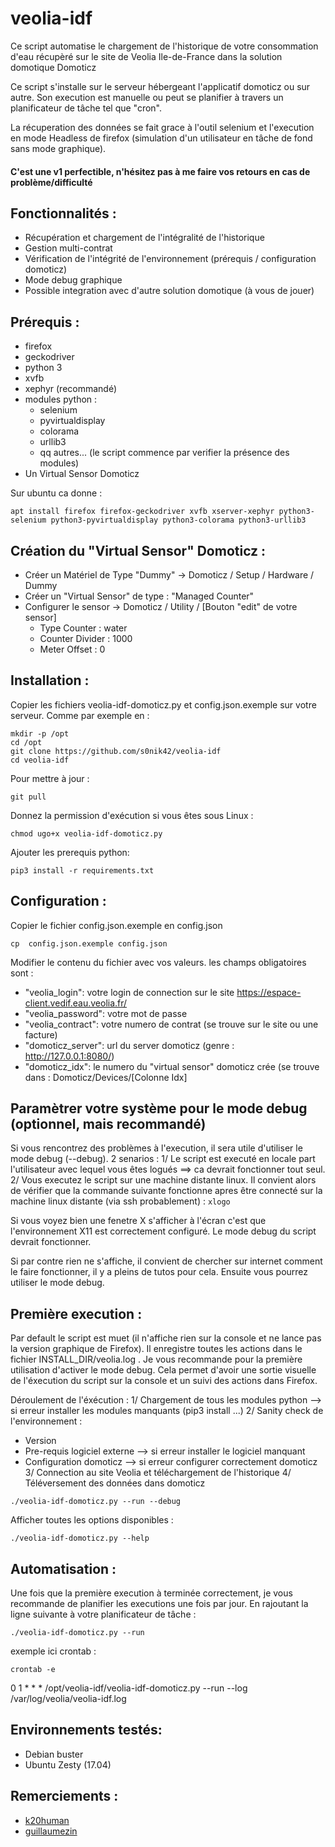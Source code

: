 # veolia-idf
Ce script automatise le chargement de l'historique de votre consommation d'eau récupèré sur le site de Veolia Ile-de-France dans la solution domotique Domoticz

Ce script s'installe sur le serveur hébergeant l'applicatif domoticz ou sur autre. Son execution est manuelle ou peut se planifier à travers un planificateur de tâche tel que "cron". 

La récuperation des données se fait grace à l'outil selenium et l'execution en mode Headless de firefox (simulation d'un utilisateur en tâche de fond sans mode graphique).

#### C'est une v1 perfectible, n'hésitez pas à me faire vos retours en cas de problème/difficulté

## Fonctionnalités :
* Récupération et chargement de l'intégralité de l'historique
* Gestion multi-contrat
* Vérification de l'intégrité de l'environnement (prérequis / configuration domoticz)
* Mode debug graphique
* Possible integration avec d'autre solution domotique (à vous de jouer)

## Prérequis :
* firefox
* geckodriver
* python 3
* xvfb
* xephyr (recommandé)
* modules python :
  * selenium
  * pyvirtualdisplay
  * colorama
  * urllib3
  * qq autres... (le script commence par verifier la présence des modules)
* Un Virtual Sensor Domoticz 

Sur ubuntu ca donne :
```
apt install firefox firefox-geckodriver xvfb xserver-xephyr python3-selenium python3-pyvirtualdisplay python3-colorama python3-urllib3
```


## Création du "Virtual Sensor" Domoticz :
* Créer un Matériel de Type "Dummy" -> Domoticz / Setup / Hardware / Dummy
* Créer un "Virtual Sensor" de type : "Managed Counter"
* Configurer le sensor -> Domoticz / Utility / [Bouton "edit" de votre sensor]
  * Type Counter : water
  * Counter Divider : 1000
  * Meter Offset : 0
    
## Installation :

Copier les fichiers veolia-idf-domoticz.py et config.json.exemple sur votre serveur. Comme par exemple en :
```
mkdir -p /opt
cd /opt
git clone https://github.com/s0nik42/veolia-idf
cd veolia-idf
```
Pour mettre à jour :
```
git pull
```
Donnez la permission d'exécution si vous êtes sous Linux :
```
chmod ugo+x veolia-idf-domoticz.py
```
Ajouter les prerequis python:
```
pip3 install -r requirements.txt 
```

## Configuration :
Copier le fichier config.json.exemple en config.json
```
cp  config.json.exemple config.json
```
Modifier le contenu du fichier avec vos valeurs. les champs obligatoires sont :
* "veolia_login": votre login de connection sur le site https://espace-client.vedif.eau.veolia.fr/
* "veolia_password": votre mot de passe
* "veolia_contract": votre numero de contrat (se trouve sur le site ou une facture)
* "domoticz_server": url du server domoticz (genre : http://127.0.0.1:8080/)
* "domoticz_idx": le numero du "virtual sensor" domoticz crée (se trouve dans : Domoticz/Devices/[Colonne Idx]

## Paramètrer votre système pour le mode debug (optionnel, mais recommandé)
Si vous rencontrez des problèmes à l'execution, il sera utile d'utiliser le mode debug (--debug). 2 senarios :
1/ Le script est executé en locale part l'utilisateur avec lequel vous êtes logués  ==> ca devrait fonctionner tout seul.
2/ Vous executez le script sur une machine distante linux. Il convient alors de vérifier que la commande suivante fonctionne apres être connecté sur la machine linux distante (via ssh probablement) :
```xlogo```

Si vous voyez bien une fenetre X s'afficher à l'écran c'est que l'environnement X11 est correctement configuré. Le mode debug du script devrait fonctionner.

Si par contre rien ne s'affiche, il convient de chercher sur internet comment le faire fonctionner, il y a pleins de tutos pour cela. Ensuite vous pourrez utiliser le mode debug.

## Première execution :
Par default le script est muet (il n'affiche rien sur la console et ne lance pas la version graphique de Firefox). Il enregistre toutes les actions dans le fichier INSTALL_DIR/veolia.log . 
Je vous recommande pour la première utilisation d'activer le mode debug. Cela permet d'avoir une sortie visuelle de l'éxecution du script sur la console et un suivi des actions dans Firefox. 

Déroulement de l'éxécution :
1/ Chargement de tous les modules python --> si erreur installer les modules manquants (pip3 install ...)
2/ Sanity check de l'environnement :
 * Version
 * Pre-requis logiciel externe --> si erreur installer le logiciel manquant 
 * Configuration domoticz --> si erreur configurer correctement domoticz
3/ Connection au site Veolia et téléchargement de l'historique
4/ Téléversement des données dans domoticz

```
./veolia-idf-domoticz.py --run --debug 
```
Afficher toutes les options disponibles :
```
./veolia-idf-domoticz.py --help
```

## Automatisation :
Une fois que la première execution à terminée correctement, je vous recommande de planifier les executions une fois par jour. En rajoutant la ligne suivante à votre planificateur de tâche :
```
./veolia-idf-domoticz.py --run
```

exemple ici crontab :
```
crontab -e
```
0 1 * * *       /opt/veolia-idf/veolia-idf-domoticz.py --run --log /var/log/veolia/veolia-idf.log

## Environnements testés:
* Debian buster 
* Ubuntu Zesty (17.04)

## Remerciements :
* [k20human](https://github.com/k20human)
* [guillaumezin](https://github.com/guillaumezin)
